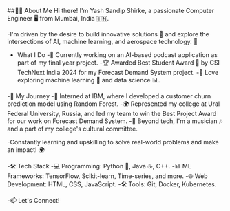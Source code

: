 ##👨‍💻 About Me
Hi there! I'm Yash Sandip Shirke, a passionate Computer Engineer 🖥️ from Mumbai, India 🇮🇳.

-I'm driven by the desire to build innovative solutions 🚀 and explore the intersections of AI, machine learning, and aerospace technology. 🌌

- What I Do
-🔭 Currently working on an AI-based podcast application as part of my final year project.
-🏆 Awarded Best Student Award 🏅 by CSI TechNext India 2024 for my Forecast Demand System project.
-🧠 Love exploring machine learning 🤖 and data science 📊.

-🌱 My Journey
-🤝 Interned at IBM, where I developed a customer churn prediction model using Random Forest.
-🌍 Represented my college at Ural Federal University, Russia, and led my team to win the Best Project Award for our work on Forecast Demand System.
-🎸 Beyond tech, I'm a musician 🎶 and a part of my college's cultural committee.

-Constantly learning and upskilling to solve real-world problems and make an impact! 🌍

-🛠️ Tech Stack
-💻 Programming: Python 🐍, Java ☕, C++.
-📊 ML Frameworks: TensorFlow, Scikit-learn, Time-series, and more.
-🌐 Web Development: HTML, CSS, JavaScript.
-🛠️ Tools: Git, Docker, Kubernetes.

-📫 Let's Connect!
